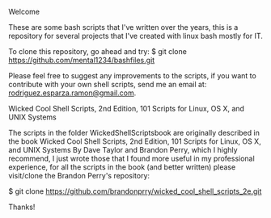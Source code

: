 Welcome

These are some bash scripts that I've written over the years, this is a repository for several projects that I've created with linux bash mostly for IT. 

To clone this repository, go ahead and try: 
  $ git clone https://github.com/mental1234/bashfiles.git

Please feel free to suggest any improvements to the scripts, if you want to contribute with your own shell scripts, send me an email at: rodriguez.esparza.ramon@gmail.com. 

Wicked Cool Shell Scripts, 2nd Edition, 101 Scripts for Linux, OS X, and UNIX Systems

The scripts in the folder WickedShellScriptsbook are originally described in the book Wicked Cool Shell Scripts, 2nd Edition, 101 Scripts for Linux, OS X, and UNIX Systems By Dave Taylor and Brandon Perry, which I highly recommend, I just wrote those that I found more useful in my professional experience, for all the scripts in the book (and better written) please visit/clone the Brandon Perry's repository:

$ git clone https://github.com/brandonprry/wicked_cool_shell_scripts_2e.git

Thanks!
